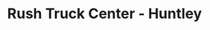 ---
title: "Rush Truck Center - Huntley"
url: /huntley/rush-truck-center-huntley/
shop: Autohaus
---